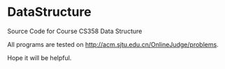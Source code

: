 # DataStructure
Source Code for Course CS358 Data Structure 

All programs are tested on http://acm.sjtu.edu.cn/OnlineJudge/problems.

Hope it will be helpful.
